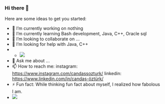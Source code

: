 ### Hi there 👋

Here are some ideas to get you started:

- 🔭 I’m currently working on nothing
- 🌱 I’m currently learning Bash development, Java, C++, Oracle sql
- 👯 I’m looking to collaborate on ...
- 🤔 I’m looking for help with Java, C++
- - <img src="https://i.pinimg.com/736x/f2/e0/0d/f2e00d6a5ba5f0af246702946544b3e5.jpg" width="auto">
- 💬 Ask me about ...
- 📫 How to reach me: instagram: https://www.instagram.com/candassozturk/ linkedin: https://www.linkedin.com/in/candaş-öztürk/ 
- ⚡ Fun fact: While thinking fun fact about myself, I realized how fabolous I am.
- <img src="https://i.pinimg.com/736x/f2/e0/0d/f2e00d6a5ba5f0af246702946544b3e5.jpg" width="auto">
